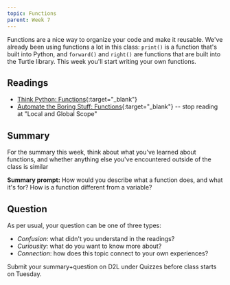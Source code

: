 ```yaml
---
topic: Functions
parent: Week 7
---
```


Functions are a nice way to organize your code and make it reusable. We've already been using functions a lot in this class: `print()` is a function that's built into Python, and `forward()` and `right()` are functions that are built into the Turtle library. This week you'll start writing your own functions.

## Readings

* [Think Python: Functions](http://greenteapress.com/thinkpython2/html/thinkpython2004.html){:target="_blank"}
* [Automate the Boring Stuff: Functions](https://automatetheboringstuff.com/chapter3/){:target="_blank"} -- stop reading at "Local and Global Scope"

## Summary

For the summary this week, think about what you've learned about functions, and whether anything else you've encountered outside of the class is similar

**Summary prompt:** How would you describe what a function does, and what it's for? How is a function different from a variable?

## Question

As per usual, your question can be one of three types:
* *Confusion*: what didn't you understand in the readings?
* *Curiousity*: what do you want to know more about?
* *Connection*: how does this topic connect to your own experiences?

Submit your summary+question on D2L under Quizzes before class starts on Tuesday.

